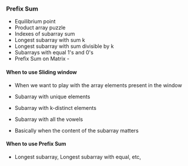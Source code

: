 ### Prefix Sum

* Equilibrium point
* Product array puzzle
* Indexes of subarray sum
* Longest subarray with sum k
* Longest subarray with sum divisible by k
* Subarrays with equal 1's and 0's
* Prefix Sum on Matrix - 

#### When to use Sliding window

* When we want to play with the array elements present in the window
* Subarray with unique elements
* Subarray with k-distinct elements
* Subarray with all the vowels

* Basically when the content of the subarray matters

#### When to use Prefix Sum

* Longest subarray, Longest subarray with equal, etc,